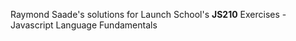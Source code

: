Raymond Saade's solutions for Launch School's **JS210** Exercises - Javascript Language Fundamentals
